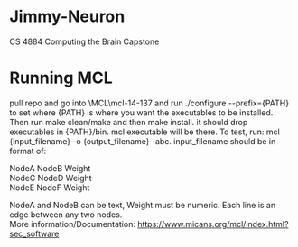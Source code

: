 # Jimmy-Neuron
CS 4884 Computing the Brain Capstone

# Running MCL
pull repo and go into \MCL\mcl-14-137 and run ./configure --prefix={PATH} to set where {PATH} is where you want the executables to be installed. Then run make clean/make and then make install. it should drop executables in {PATH}/bin. mcl executable will be there. To test, run:
mcl {input_filename} -o {output_filename} -abc.
input_filename should be in format of:

NodeA NodeB Weight  
NodeC NodeD Weight  
NodeE NodeF Weight  

NodeA and NodeB can be text, Weight must be numeric. Each line is an edge between any two nodes.  
More information/Documentation: https://www.micans.org/mcl/index.html?sec_software  
